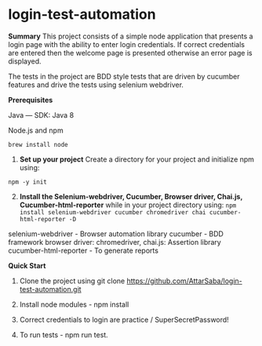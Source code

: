 # login-test-automation
**Summary**
This project consists of a simple node application that presents a login page with the ability to enter login credentials. If correct credentials are entered then the welcome page is presented otherwise an error page is displayed.

The tests in the project are BDD style tests that are driven by cucumber features and drive the tests using selenium webdriver.

**Prerequisites**

Java — SDK: Java 8

Node.js and npm

`brew install node`

1. **Set up your project**
Create a directory for your project and initialize npm using:

`npm -y init`

2. **Install the Selenium-webdriver, Cucumber, Browser driver, Chai.js, Cucumber-html-reporter**
 while in your project directory using:
`npm install selenium-webdriver cucumber chromedriver chai cucumber-html-reporter -D`

 selenium-webdriver - Browser automation library
 cucumber - BDD framework
 browser driver: chromedriver,
 chai.js: Assertion library
 cucumber-html-reporter - To generate reports

**Quick Start**

1. Clone the project using git clone https://github.com/AttarSaba/login-test-automation.git
   
2. Install node modules - npm install

3. Correct credentials to login are practice / SuperSecretPassword!

4. To run tests - npm run test.








